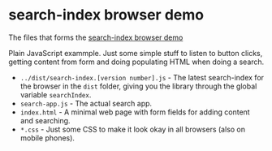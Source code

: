 # search-index browser demo

The files that forms the [search-index browser demo](https://fergiemcdowall.github.io/search-index/demo/)

Plain JavaScript exammple. Just some simple stuff to listen to button clicks, getting content from form and doing populating HTML when doing a search.

* `../dist/search-index.[version number].js` - The latest search-index for the browser in the `dist` folder, giving you the library through the global variable `searchIndex`.
* `search-app.js` - The actual search app.
* `index.html` - A minimal web page with form fields for adding content and searching.
* `*.css` - Just some CSS to make it look okay in all browsers (also on mobile phones).

